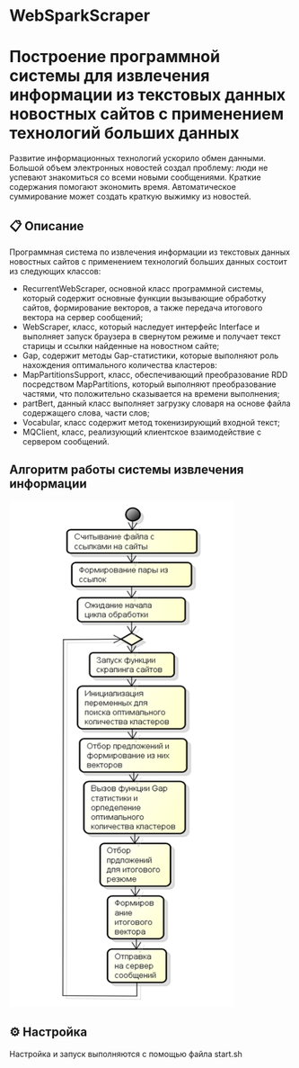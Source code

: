 # WebSparkScraper
#  	Построение программной системы для извлечения информации из текстовых данных новостных сайтов с применением технологий больших данных 

Развитие информационных технологий ускорило обмен данными. Большой объем электронных новостей создал проблему: люди не успевают знакомиться со всеми новыми сообщениями. Краткие содержания помогают экономить время. Автоматическое суммирование может создать краткую выжимку из новостей.

## 📋 Описание
Программная система по извлечения информации из текстовых данных новостных сайтов с применением технологий больших данных состоит из следующих классов:
-	RecurrentWebScraper, основной класс программной системы, который содержит основные функции вызывающие обработку сайтов, формирование векторов, а также передача итогового вектора на сервер сообщений;
-	WebScraper, класс, который наследует интерфейс Interface и выполняет запуск браузера в свернутом режиме и получает текст старицы и ссылки найденные на новостном сайте;
-	Gap, содержит методы Gap-статистики, которые выполняют роль нахождения оптимального количества кластеров:
-	MapPartitionsSupport, класс, обеспечивающий преобразование RDD посредством MapPartitions, который выполняют преобразование частями, что положительно сказывается на времени выполнения;
-	partBert, данный класс выполняет загрузку словаря на основе файла содержащего слова, части слов;
-	Vocabular, класс содержит метод токенизирующий входной текст;
-	MQClient, класс, реализующий клиентское взаимодействие с сервером сообщений.

## Алгоритм работы системы извлечения информации
<img src="Алгоритм.png" width="400" height="900">

## ⚙️ Настройка
Настройка и запуск выполняются с помощью файла start.sh
